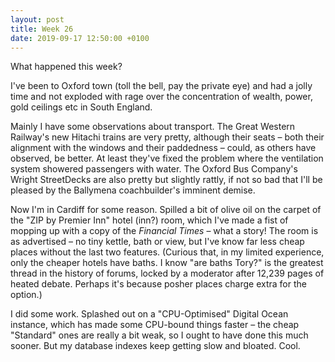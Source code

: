 ```yaml
---
layout: post
title: Week 26
date: 2019-09-17 12:50:00 +0100
---
```


What happened this week?

I've been to Oxford town (toll the bell, pay the private eye) and had a jolly time and not exploded with rage over the concentration of wealth, power, gold ceilings etc in South England.

Mainly I have some observations about transport. The Great Western Railway's new Hitachi trains are very pretty, although their seats – both their alignment with the windows and their paddedness – could, as others have observed, be better. At least they've fixed the problem where the ventilation system showered passengers with water. The Oxford Bus Company's Wright StreetDecks are also pretty but slightly rattly, if not so bad that I'll be pleased by the Ballymena coachbuilder's imminent demise.

Now I'm in Cardiff for some reason.
Spilled a bit of olive oil on the carpet of the "ZIP by Premier Inn" hotel (inn?) room, which I've made a fist of mopping up with a copy of the <cite>Financial Times</cite> – what a story! The room is as advertised – no tiny kettle, bath or view, but I've know far less cheap places without the last two features. (Curious that, in my limited experience, only the cheaper hotels have baths. I know "are baths Tory?" is the greatest thread in the history of forums, locked by a moderator after 12,239 pages of heated debate. Perhaps it's because posher places charge extra for the option.)

I did some work. Splashed out on a "CPU-Optimised" Digital Ocean instance, which has made some CPU-bound things faster – the cheap "Standard" ones are really a bit weak, so I ought to have done this much sooner. But my database indexes keep getting slow and bloated. Cool.
